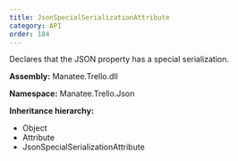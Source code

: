 ```yaml
---
title: JsonSpecialSerializationAttribute
category: API
order: 184
---
```


Declares that the JSON property has a special serialization.

**Assembly:** Manatee.Trello.dll

**Namespace:** Manatee.Trello.Json

**Inheritance hierarchy:**

- Object
- Attribute
- JsonSpecialSerializationAttribute

